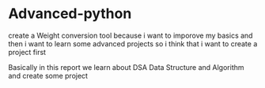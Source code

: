 ﻿# Advanced-python
create a Weight conversion tool because i want to imporove my basics and then i want to learn some advanced projects so i think that i want to create a project first 
 


Basically in this report we learn about DSA Data Structure and Algorithm and create some project